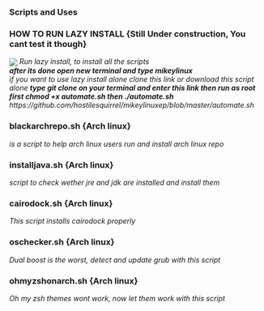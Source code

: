 ### Scripts and Uses

### HOW TO RUN LAZY INSTALL {Still Under construction, You cant test it though}
<img align="center" src="https://user-images.githubusercontent.com/44660508/94460404-5d443880-01c1-11eb-833b-3cb3066ec68f.png">

<i> 
Run lazy install, to install all the scripts<br>
<b> after its done open new terminal and type mikeylinux</b></br>
if you want to use lazy install alone clone this link or download this script alone
<b> type git clone on your terminal and enter this link then run as root
first chmod +x automate.sh then ./automate.sh </b>
https://github.com/hostilesquirrel/mikeylinuxep/blob/master/automate.sh 
</i>


### blackarchrepo.sh {Arch linux}

<i>is a script to help arch linux users run and install arch linux repo</i>


### installjava.sh  {Arch linux}
<i> script to check wether jre and jdk are installed and install them </i>


### cairodock.sh    {Arch linux}
<i> This script installs cairodock properly</i>

### oschecker.sh {Arch linux}

<i>Dual boost is the worst, detect and update grub with this script</i>

### ohmyzshonarch.sh {Arch linux}

<i> Oh my zsh themes wont work, now let them work with this script</i>
